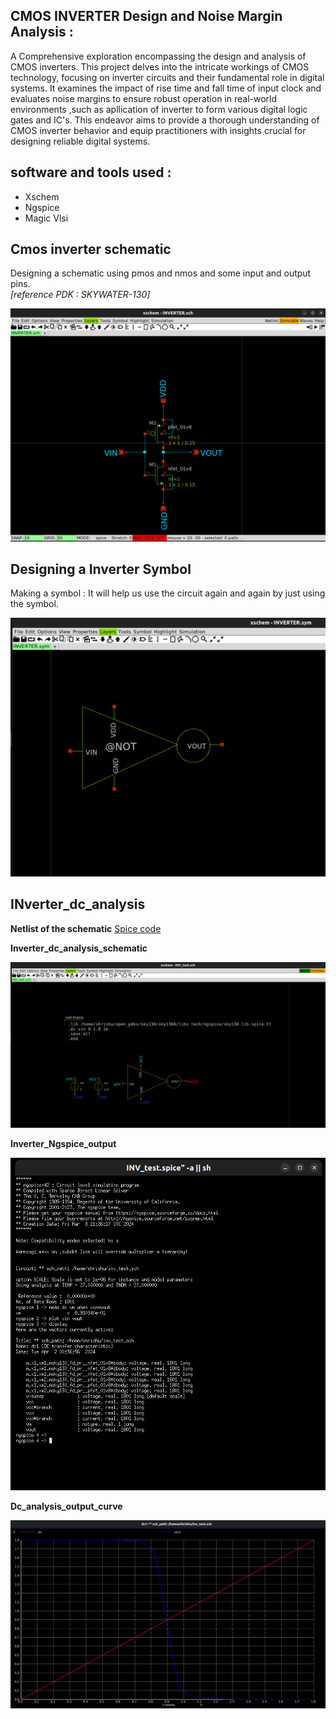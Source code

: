CMOS INVERTER Design and Noise Margin Analysis :
---
 A Comprehensive exploration encompassing the design and analysis of CMOS inverters. This project delves into the intricate workings of CMOS technology, focusing on inverter circuits and their fundamental role in digital systems. It examines the impact of rise time and fall time of input clock and evaluates noise margins to ensure robust operation in real-world environments ,such as apllication of inverter to form various digital logic gates and IC's. This endeavor aims to provide a thorough understanding of CMOS inverter behavior and equip practitioners with insights crucial for designing reliable digital systems.
## software and tools used :

- Xschem 
- Ngspice
- Magic Vlsi 

## Cmos inverter schematic 
Designing a schematic using pmos and nmos and some input and output pins.   
_[reference PDK : SKYWATER-130]_ 

![INV_schematic](https://github.com/shrishu-kumar/xschem_pr1/blob/main/inv_screenshots/inverter%20schematic.jpg)

## Designing a Inverter Symbol
Making a symbol : It will help us use the circuit again and again by just using the symbol.

![Inv_symbol](https://github.com/shrishu-kumar/xschem_pr1/blob/main/inv_screenshots/inverter_symbol.jpg)

## INverter_dc_analysis 

**Netlist of the schematic**
[Spice code](https://github.com/shrishu-kumar/xschem_pr1/blob/main/CMOS_INVERTER_P1/INV_test.spice)

**Inverter_dc_analysis_schematic**

![dc_analysis_schematic](https://github.com/shrishu-kumar/xschem_pr1/blob/main/inv_screenshots/inv_Dc%20analysis.jpg)

**Inverter_Ngspice_output**

![spice output](https://github.com/shrishu-kumar/xschem_pr1/blob/main/inv_screenshots/inv_dc_analysis_spice_output.jpg)

**Dc_analysis_output_curve**

![DC analysis curve](https://github.com/shrishu-kumar/xschem_pr1/blob/main/inv_screenshots/dc_analysis_curve.jpg)

